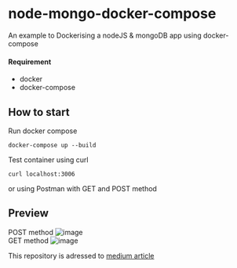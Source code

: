 #   node-mongo-docker-compose
An example to Dockerising a nodeJS & mongoDB app using docker-compose
#### Requirement 
- docker
- docker-compose
  
## How to start 


Run docker compose
```
docker-compose up --build 
```
Test container using curl
```
curl localhost:3006
```
or using Postman with GET and POST method

## Preview

POST method
![image](https://user-images.githubusercontent.com/58023141/146902039-12671ede-fa1e-4d69-aabb-014a8ac0aa65.png)
<br>
GET method
![image](https://user-images.githubusercontent.com/58023141/146902226-db81b9e4-b071-4bc0-a169-e68fe0a3330e.png)



This repository is adressed to [medium article](https://medium.com/p/ed8cf8f16bab) 
